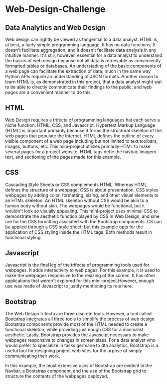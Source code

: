 # Web-Design-Challenge

## Data Analytics and Web Design
Web design can rightly be viewed as tangential to a data analyst. HTML is, at best, a fairly simple programming language. It has no data functions; It doesn't facilitate aggregation; and it doesn't facilitate data analysis in any intuitive manner. It's still, however, essential for a data analyst to understand the basics of web design because not all data is retrievable as conveniently formatted tables or databases. An understading of the basic components of a web page can facilitate the extraction of data; much in the same way  Python APIs require an understanding of JSON formats. 
Another reason to learn HTML is, as demonstrated in this project, that a data analyst might wat to be able to directly communicate their findings to the public; and web pages are a convenient manner to do this. 

## HTML
Web Design requires a trifecta of programming languages hat each serve a niche function: HTML, CSS, and Javascript. Hypertext Markup Language (HTML)  is important primarily because it forms the structural skeleton of the web pages that populate the Internet. HTML defines the outline of every visible component of a web page including but not limited to text,toolbars, images, buttons, etc. This mini-project utilizes primarily HTML to make several pages for a project website. HTML tags defie the navbar, imagem text, and sectioning of the pages made for this example. 

## CSS
Cascading Style Sheets or CSS complements HTML. Whereas HTML defines the structure of a webpage; CSS is about presentation. CSS styles webpages by adding color, formatting, sizing, and other visual elements to an HTML skeleton. An HTML skeleton without CSS would be akin to a human body without skin. The webpages would be functional, but it wouldn't look so visually appealing. This mini-project uses minimal CSS to demonstrate the aesthetic function played by CSS in Web Design, and sme ore for the CSS fornatting assciated with the Bootstrap components. CS can be applied through a CSS style sheet; but this example opts for the application of CSS styling inside the HTML tags. Both methods result in functional styling

## Javascript
Javascript is the final leg of the trifecta of programming tools used for webpages. It adds interactivity to web pages. For this example, it is used to make the webpages responsive to the resizing of the screen. It has other applications that weren't explored for this mini-project.However, enough use was made of Javascript to justify mentioning its role here. 

## Bootstrap
The Web Design trifecta are three discrete tools. However, a tool called Bootstrap integrates all three tools to simplify the process of web design. Bootstrap components provide most of the HTML needed to create a functional skeleton; while providing just eough CSS for a minimalist aesthetic. Lastly, Bootstrap provides the Javascipt necessary to make webpages responsive to changes in screen sizes. For a data analyst who would prefer to specialize in tasks germane to dta analytics, Bootstrap is a useful tool  for designing project web sites for the urpose of simply communicating their work. 

In this example, the most extensive uses of Bootstrap are evident in the Navbar, a Bootstrap component, and the use of the Bootstrap grid to structure the contents of the webpages deployed. 
